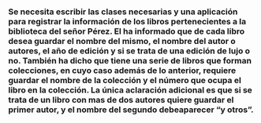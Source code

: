 ### Se necesita escribir las clases necesarias y una aplicación para registrar la información de los libros pertenecientes a la biblioteca del señor Pérez. El ha informado que de cada libro desea guardar el nombre del mismo, el nombre del autor o autores, el año de edición y si se trata de una edición de lujo o no. También ha dicho que tiene una serie de libros que forman colecciones, en cuyo caso además de lo anterior, requiere guardar el nombre de la colección y el número que ocupa el libro en la colección. La única aclaración adicional es que si se trata de un libro con mas de dos autores quiere guardar el primer autor, y el nombre del segundo debeaparecer “y otros”.
